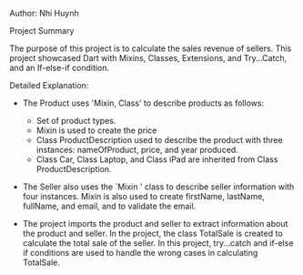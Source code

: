 Author: Nhi Huynh

Project Summary

The purpose of this project is to calculate the sales revenue of sellers.
This project showcased Dart with Mixins, Classes, Extensions, and Try...Catch, and an If-else-if condition.

Detailed Explanation:

- The Product uses 'Mixin, Class' to describe products as follows:

  -   Set of product types.
  -   Mixin is used to create the price
  -   Class ProductDescription used to describe the product with three instances: nameOfProduct, price, and year produced.
  -   Class Car, Class Laptop, and Class iPad are inherited from Class ProductDescription.

- The Seller also uses the `Mixin ' class to describe seller information with four instances. Mixin is also used to create firstName, lastName, fullName, and email, and to validate the email.

- The project imports the product and seller to extract information about the product and seller. In the project, the class TotalSale is created to calculate the total sale of the seller. In this project, try...catch and if-else if conditions are used to handle the wrong cases in calculating TotalSale.




